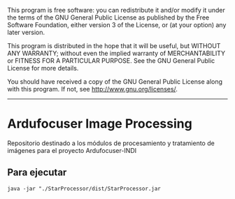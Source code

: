  This program is free software: you can redistribute it and/or modify
 it under the terms of the GNU General Public License as published by
 the Free Software Foundation, either version 3 of the License, or
 (at your option) any later version.

 This program is distributed in the hope that it will be useful,
 but WITHOUT ANY WARRANTY; without even the implied warranty of
 MERCHANTABILITY or FITNESS FOR A PARTICULAR PURPOSE.  See the
 GNU General Public License for more details.

 You should have received a copy of the GNU General Public License
 along with this program.  If not, see <http://www.gnu.org/licenses/>.
 
---

# Ardufocuser Image Processing
Repositorio destinado a los módulos de procesamiento y tratamiento de imágenes para el proyecto Ardufocuser-INDI 

## Para ejecutar

```
java -jar "./StarProcessor/dist/StarProcessor.jar
```
